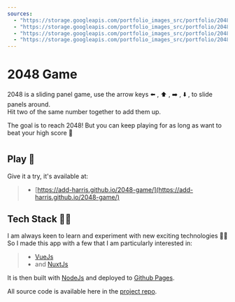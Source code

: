 ```yaml
---
sources:
  - "https://storage.googleapis.com/portfolio_images_src/portfolio/2048/2048-1.png"
  - "https://storage.googleapis.com/portfolio_images_src/portfolio/2048/2048-2.png"
  - "https://storage.googleapis.com/portfolio_images_src/portfolio/2048/2048-3.png"
  - "https://storage.googleapis.com/portfolio_images_src/portfolio/2048/2048-6.png"
---
```


# 2048 Game

2048 is a sliding panel game, use the arrow keys 
:arrow_left: , :arrow_up: , :arrow_right: , :arrow_down: , 
to slide panels around.  
Hit two of the same number together 
to add them up.

The goal is to reach 2048! But you can keep playing for as long as want 
to beat your high score :100:

#

<img-carousel :sources="$frontmatter.sources"></img-carousel>

## Play :game_die:

Give it a try, it's available at:

>- [https://add-harris.github.io/2048-game/](https://add-harris.github.io/2048-game/)

## Tech Stack :man_technologist:

I am always keen to learn and experiment with new exciting technologies :man_student:  
So I made this app with a few that I am particularly interested in:

>- [VueJs](https://vuejs.org/)
>- and [NuxtJs](https://nuxtjs.org/)

It is then built with [NodeJs](https://nodejs.org/en/) and deployed to [Github Pages](https://pages.github.com/).

All source code is available here in the [project repo](https://github.com/add-harris/2048-game).

<script>
import ImgCarousel from "../.vuepress/components/ImgCarousel";
export default { components: {ImgCarousel} }
</script>
